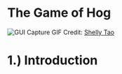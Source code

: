 # The Game of Hog
![GUI Capture](https://user-images.githubusercontent.com/111802251/204210416-a8fc65eb-eb1e-4495-a62c-a7a38548ee2d.gif)
GIF Credit: [Shelly Tao](https://github.com/shelleytao/hog)
# 1.) Introduction
